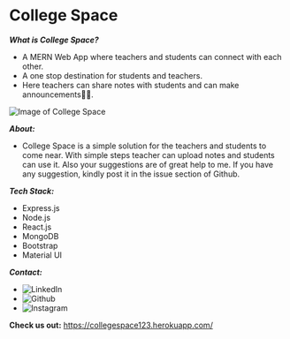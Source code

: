 # College Space

**_What is College Space?_**
- A MERN Web App where teachers and students can connect with each other. 
- A one stop destination for students and teachers. 
- Here teachers can share notes with students and can make announcements🧑‍💻.

![Image of College Space](https://collegespace123.herokuapp.com/static/media/laptop.ff31f6d2.jpg)

**_About:_**
- College Space is a simple solution for the teachers and students to come near. With simple steps teacher can upload notes and students can use it. Also your suggestions are of great help to me. If you have any suggestion, kindly post it in the issue section of Github.

**_Tech Stack:_**
- Express.js
- Node.js
- React.js
- MongoDB
- Bootstrap
- Material UI

**_Contact:_**
- ![LinkedIn](https://www.linkedin.com/in/gautam-arora-b2788b191/)
- ![Github](https://github.com/Gautam-Arora24)
- ![Instagram](https://www.instagram.com/gautamarora6248/)


**Check us out:**
https://collegespace123.herokuapp.com/
